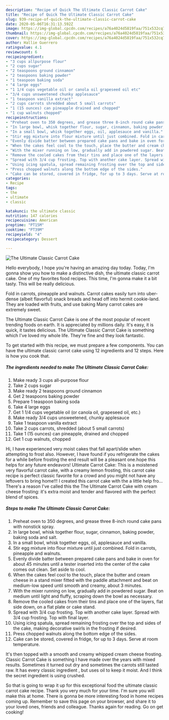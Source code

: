 ```yaml
---
description: "Recipe of Quick The Ultimate Classic Carrot Cake"
title: "Recipe of Quick The Ultimate Classic Carrot Cake"
slug: 939-recipe-of-quick-the-ultimate-classic-carrot-cake
date: 2020-05-06T16:31:13.592Z
image: https://img-global.cpcdn.com/recipes/a76a4024d5819faa/751x532cq70/the-ultimate-classic-carrot-cake-recipe-main-photo.jpg
thumbnail: https://img-global.cpcdn.com/recipes/a76a4024d5819faa/751x532cq70/the-ultimate-classic-carrot-cake-recipe-main-photo.jpg
cover: https://img-global.cpcdn.com/recipes/a76a4024d5819faa/751x532cq70/the-ultimate-classic-carrot-cake-recipe-main-photo.jpg
author: Hallie Guerrero
ratingvalue: 4.1
reviewcount: 6
recipeingredient:
- "3 cups allpurpose flour"
- "2 cups sugar"
- "2 teaspoons ground cinnamon"
- "2 teaspoons baking powder"
- "1 teaspoon baking soda"
- "4 large eggs"
- "1 1/4 cups vegetable oil or canola oil grapeseed oil etc"
- "3/4 cups unsweetened chunky applesauce"
- "1 teaspoon vanilla extract"
- "2 cups carrots shredded about 5 small carrots"
- "1 (15 ounces) can pineapple drained and chopped"
- "1 cup walnuts chopped"
recipeinstructions:
- "Preheat oven to 350 degrees, and grease three 8-inch round cake pans with nonstick spray."
- "In large bowl, whisk together flour, sugar, cinnamon, baking powder, baking soda and salt."
- "In a small bowl, whisk together eggs, oil, applesauce and vanilla."
- "Stir egg mixture into flour mixture until just combined. Fold in carrots, pineapple and walnuts."
- "Evenly divide batter between prepared cake pans and bake in oven for about 45 minutes until a tester inserted into the center of the cake comes out clean. Set aside to cool."
- "When the cakes feel cool to the touch, place the butter and cream cheese in a stand mixer fitted with the paddle attachment and beat on medium-low speed until smooth and creamy, about 3 minutes."
- "With the mixer running on low, gradually add in powdered sugar. Beat on medium until light and fluffy, scraping down the bowl as necessary."
- "Remove the cooled cakes from their tins and place one of the layers, flat side down, on a flat plate or cake stand."
- "Spread with 3/4 cup frosting. Top with another cake layer. Spread with 3/4 cup frosting. Top with final layer."
- "Using icing spatula, spread remaining frosting over the top and sides of the cake, making decorative swirls in the frosting if desired."
- "Press chopped walnuts along the bottom edge of the sides."
- "Cake can be stored, covered in fridge, for up to 3 days. Serve at room temperature."
categories:
- Recipe
tags:
- the
- ultimate
- classic

katakunci: the ultimate classic 
nutrition: 147 calories
recipecuisine: American
preptime: "PT15M"
cooktime: "PT39M"
recipeyield: "4"
recipecategory: Dessert

---
```



![The Ultimate Classic Carrot Cake](https://img-global.cpcdn.com/recipes/a76a4024d5819faa/751x532cq70/the-ultimate-classic-carrot-cake-recipe-main-photo.jpg)

Hello everybody, I hope you're having an amazing day today. Today, I'm gonna show you how to make a distinctive dish, the ultimate classic carrot cake. One of my favorites food recipes. This time, I'm gonna make it a bit tasty. This will be really delicious.

Fold in carrots, pineapple and walnuts. Carrot cakes easily turn into uber-dense (albeit flavorful) snack breads and head off into hermit cookie-land. They are loaded with fruits, and use baking Many carrot cakes are extremely sweet.

The Ultimate Classic Carrot Cake is one of the most popular of recent trending foods on earth. It is appreciated by millions daily. It's easy, it is quick, it tastes delicious. The Ultimate Classic Carrot Cake is something which I've loved my whole life. They're fine and they look fantastic.


To get started with this recipe, we must prepare a few components. You can have the ultimate classic carrot cake using 12 ingredients and 12 steps. Here is how you cook that.

<!--inarticleads1-->

##### The ingredients needed to make The Ultimate Classic Carrot Cake:

1. Make ready 3 cups all-purpose flour
1. Take 2 cups sugar
1. Make ready 2 teaspoons ground cinnamon
1. Get 2 teaspoons baking powder
1. Prepare 1 teaspoon baking soda
1. Take 4 large eggs
1. Get 1 1/4 cups vegetable oil (or canola oil, grapeseed oil, etc.)
1. Make ready 3/4 cups unsweetened, chunky applesauce
1. Take 1 teaspoon vanilla extract
1. Take 2 cups carrots, shredded (about 5 small carrots)
1. Take 1 (15 ounces) can pineapple, drained and chopped
1. Get 1 cup walnuts, chopped


Hi, I have experienced very moist cakes that fall apart/slide when attempting to frost also. However, I have found if you refrigerate the cakes for a while before frosting the end result will be a pleasant one.hope this helps for any future endeavors! Ultimate Carrot Cake: This is a moistened very flavorful carrot cake, with a creamy lemon frosting, this carrot cake recipe is perfect classic favorite for a crowd and you might not have any leftovers to bring home!!! I created this carrot cake with the a little help fro… There&#39;s a reason I&#39;ve called this the The Ultimate Carrot Cake with cream cheese frosting: it&#39;s extra moist and tender and flavored with the perfect blend of spices. 

<!--inarticleads2-->

##### Steps to make The Ultimate Classic Carrot Cake:

1. Preheat oven to 350 degrees, and grease three 8-inch round cake pans with nonstick spray.
1. In large bowl, whisk together flour, sugar, cinnamon, baking powder, baking soda and salt.
1. In a small bowl, whisk together eggs, oil, applesauce and vanilla.
1. Stir egg mixture into flour mixture until just combined. Fold in carrots, pineapple and walnuts.
1. Evenly divide batter between prepared cake pans and bake in oven for about 45 minutes until a tester inserted into the center of the cake comes out clean. Set aside to cool.
1. When the cakes feel cool to the touch, place the butter and cream cheese in a stand mixer fitted with the paddle attachment and beat on medium-low speed until smooth and creamy, about 3 minutes.
1. With the mixer running on low, gradually add in powdered sugar. Beat on medium until light and fluffy, scraping down the bowl as necessary.
1. Remove the cooled cakes from their tins and place one of the layers, flat side down, on a flat plate or cake stand.
1. Spread with 3/4 cup frosting. Top with another cake layer. Spread with 3/4 cup frosting. Top with final layer.
1. Using icing spatula, spread remaining frosting over the top and sides of the cake, making decorative swirls in the frosting if desired.
1. Press chopped walnuts along the bottom edge of the sides.
1. Cake can be stored, covered in fridge, for up to 3 days. Serve at room temperature.


It&#39;s then topped with a smooth and creamy whipped cream cheese frosting. Classic Carrot Cake is something I have made over the years with mixed results. Sometimes it turned out dry and sometimes the carrots still tasted raw. It has every classic ingredient , but uses oil to keep it moist. And I think the secret ingredient is using crushed. 

So that is going to wrap it up for this exceptional food the ultimate classic carrot cake recipe. Thank you very much for your time. I'm sure you will make this at home. There is gonna be more interesting food in home recipes coming up. Remember to save this page on your browser, and share it to your loved ones, friends and colleague. Thanks again for reading. Go on get cooking!
